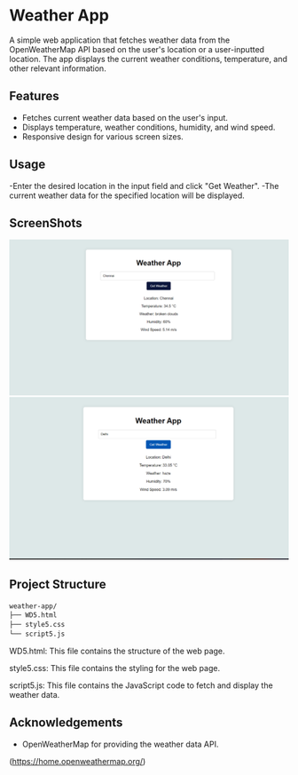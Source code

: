 
# Weather App

A simple web application that fetches weather data from the OpenWeatherMap API based on the user's location or a user-inputted location. The app displays the current weather conditions, temperature, and other relevant information.


## Features

- Fetches current weather data based on the user's input.
- Displays temperature, weather conditions, humidity, and wind speed.
- Responsive design for various screen sizes.


## Usage

-Enter the desired location in the input field and click "Get Weather".
-The current weather data for the specified location will be displayed.

## ScreenShots
![App Screenshot](https://github.com/Sivani-Dangudubiyyam/Prasunet_WD_05/blob/main/Preview1.png)
![App Screenshot](https://github.com/Sivani-Dangudubiyyam/Prasunet_WD_05/blob/main/Preview2.png)

## Project Structure
```bash
weather-app/
├── WD5.html
├── style5.css
└── script5.js
```

WD5.html:
This file contains the structure of the web page.

style5.css:
This file contains the styling for the web page.

script5.js:
This file contains the JavaScript code to fetch and display the weather data.

## Acknowledgements

 - OpenWeatherMap for providing the weather data API.

 (https://home.openweathermap.org/)


